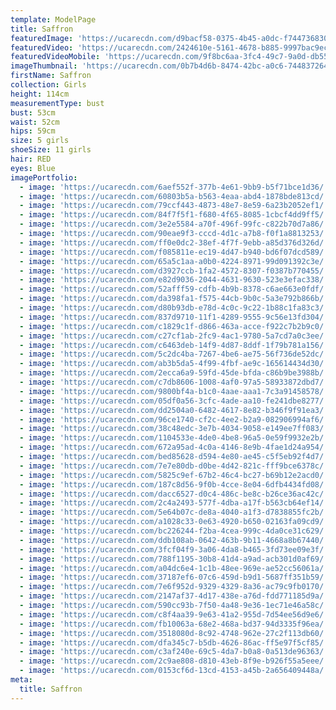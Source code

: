 ```yaml
---
template: ModelPage
title: Saffron
featuredImage: 'https://ucarecdn.com/d9bacf58-0375-4b45-a0dc-f74473683021/'
featuredVideo: 'https://ucarecdn.com/2424610e-5161-4678-b885-9997bac9ec73/'
featuredVideoMobile: 'https://ucarecdn.com/9f8bc6aa-3fc4-49c7-9a0d-db55c16a834e/'
imageThumbnail: 'https://ucarecdn.com/0b7b4d6b-8474-42bc-a0c6-744837264fc1/'
firstName: Saffron
collection: Girls
height: 114cm
measurementType: bust
bust: 53cm
waist: 52cm
hips: 59cm
size: 5 girls
shoeSize: 11 girls
hair: RED
eyes: Blue
imagePortfolio:
  - image: 'https://ucarecdn.com/6aef552f-377b-4e61-9bb9-b5f71bce1d36/'
  - image: 'https://ucarecdn.com/60803b5a-b563-4eaa-abd4-1878bde813cd/'
  - image: 'https://ucarecdn.com/79ccf443-4873-48e7-8e59-6a23b2052ef1/'
  - image: 'https://ucarecdn.com/84f7f5f1-f680-4f65-8085-1cbcf4dd9ff5/'
  - image: 'https://ucarecdn.com/3e2e5584-a70f-496f-99fc-c822b70d7a86/'
  - image: 'https://ucarecdn.com/90eae9f3-cccd-4d1c-a7b8-f0f1a8813253/'
  - image: 'https://ucarecdn.com/ff0e0dc2-38ef-4f7f-9ebb-a85d376d326d/'
  - image: 'https://ucarecdn.com/f085811e-ec19-4d47-b940-bd6f07dcd589/'
  - image: 'https://ucarecdn.com/65a5c1aa-a0b0-4224-8971-99d091392c3e/'
  - image: 'https://ucarecdn.com/d3927ccb-1fa2-4572-8307-f0387b770455/'
  - image: 'https://ucarecdn.com/e82d9036-2044-4631-9630-523e3efac338/'
  - image: 'https://ucarecdn.com/52afff59-cdfb-4b9b-8378-c6ae663e0fdf/'
  - image: 'https://ucarecdn.com/da398fa1-f575-44cb-9b0c-5a3e792b866b/'
  - image: 'https://ucarecdn.com/d80b93db-e78d-4c0c-9c22-1b88c1fa83c3/'
  - image: 'https://ucarecdn.com/837d9710-11f1-4289-9555-9c56e13fd304/'
  - image: 'https://ucarecdn.com/c1829c1f-d866-463a-acce-f922c7b2b9c0/'
  - image: 'https://ucarecdn.com/c27cf1ab-2fc9-4ac1-9780-5a7cd7a0c3ee/'
  - image: 'https://ucarecdn.com/c6463deb-14f9-4d87-8ddf-1f79b781a156/'
  - image: 'https://ucarecdn.com/5c2dc4ba-7267-4be6-ae75-56f736de52dc/'
  - image: 'https://ucarecdn.com/ab3b5da5-4f99-4fbf-ae9c-165614434d30/'
  - image: 'https://ucarecdn.com/2ecca6a9-59fd-45de-bfda-c86b9be3988b/'
  - image: 'https://ucarecdn.com/c7db8606-1008-4af0-97a5-58933872dbd7/'
  - image: 'https://ucarecdn.com/9800bf4a-b1c0-4aae-aaa1-7c3a91458578/'
  - image: 'https://ucarecdn.com/05df0a56-3cfc-4ade-aa10-fe241dbe8277/'
  - image: 'https://ucarecdn.com/dd2504a0-6482-4617-8e82-b346f9f91ea3/'
  - image: 'https://ucarecdn.com/96ce1740-cf2c-4ee2-b2a9-082906994af6/'
  - image: 'https://ucarecdn.com/38c48edc-3e7b-4034-9058-e149ee7ff083/'
  - image: 'https://ucarecdn.com/1104533e-4de0-4be8-96a5-0e59f9932e2b/'
  - image: 'https://ucarecdn.com/672a95ad-4c0a-4146-8e9b-4fae1d24a954/'
  - image: 'https://ucarecdn.com/bed85628-d594-4e80-ae45-c5f5eb92f4d7/'
  - image: 'https://ucarecdn.com/7e7e80db-d0be-4d42-821c-fff9bce6378c/'
  - image: 'https://ucarecdn.com/5825c9ef-67b2-46c4-bc27-b69b12e2acd0/'
  - image: 'https://ucarecdn.com/187c8d56-9f0b-4cce-8e04-6dfb4434fd08/'
  - image: 'https://ucarecdn.com/dacc6527-d0c4-486c-be8c-b26ce36ac42c/'
  - image: 'https://ucarecdn.com/2c4a2493-577f-4dba-a17f-b563cb64ef14/'
  - image: 'https://ucarecdn.com/5e64b07c-de8a-4040-a1f3-d7838855fc2b/'
  - image: 'https://ucarecdn.com/a1028c33-0e63-4920-b650-02163fa09cd9/'
  - image: 'https://ucarecdn.com/bc226244-f2ba-4cea-999c-4da0ce31c629/'
  - image: 'https://ucarecdn.com/ddb108ab-0642-463b-9b11-4668a8b67440/'
  - image: 'https://ucarecdn.com/3fcf04f9-3a06-4da8-b465-3fd73ee09e3f/'
  - image: 'https://ucarecdn.com/788f1195-30b8-41d4-a9ad-acb301d0af69/'
  - image: 'https://ucarecdn.com/a04dc6e4-1c1b-48ee-969e-ae52cc56061a/'
  - image: 'https://ucarecdn.com/37187ef6-07c6-459d-b9d1-5687ff351b59/'
  - image: 'https://ucarecdn.com/7e6f952d-9329-4329-8a36-ac79c9fb0170/'
  - image: 'https://ucarecdn.com/2147af37-4d17-438e-a76d-fdd771185d9a/'
  - image: 'https://ucarecdn.com/590cc93b-7f50-4a48-9e36-1ec71e46a58c/'
  - image: 'https://ucarecdn.com/c8f4aa39-9e63-41a2-955d-7d54ee56d9e6/'
  - image: 'https://ucarecdn.com/fb10063a-68e2-468a-bd37-94d3335f96ea/'
  - image: 'https://ucarecdn.com/3518080d-8c92-4748-962e-27c2f113db60/'
  - image: 'https://ucarecdn.com/dfa345c7-b5db-4626-86ac-ff5e97f5cf85/'
  - image: 'https://ucarecdn.com/c3af240e-69c5-4da7-b0a8-0a513de96363/'
  - image: 'https://ucarecdn.com/2c9ae808-d810-43eb-8f9e-b926f55a5eee/'
  - image: 'https://ucarecdn.com/0153cf6d-13cd-4153-a45b-2a656409448a/'
meta:
  title: Saffron
---
```


